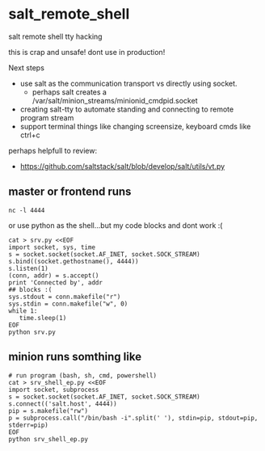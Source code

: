 salt_remote_shell
=================

salt remote shell tty hacking

this is crap and unsafe! dont use in production!

Next steps
 - use salt as the communication transport vs directly using socket.
   - perhaps salt creates a /var/salt/minion_streams/minionid_cmdpid.socket
 - creating salt-tty to automate standing and connecting to remote program stream
 - support terminal things like changing screensize, keyboard cmds like ctrl+c


perhaps helpfull to review:
 - https://github.com/saltstack/salt/blob/develop/salt/utils/vt.py
 

master or frontend runs
----------------------------
```
nc -l 4444
```
or use python as the shell...but my code blocks and dont work :(

```
cat > srv.py <<EOF
import socket, sys, time
s = socket.socket(socket.AF_INET, socket.SOCK_STREAM)
s.bind((socket.gethostname(), 4444))
s.listen(1)
(conn, addr) = s.accept()
print 'Connected by', addr
## blocks :(
sys.stdout = conn.makefile("r")
sys.stdin = conn.makefile("w", 0)
while 1:
   time.sleep(1)
EOF
python srv.py
```





minion runs somthing like
----------------------------
```
# run program (bash, sh, cmd, powershell)
cat > srv_shell_ep.py <<EOF
import socket, subprocess
s = socket.socket(socket.AF_INET, socket.SOCK_STREAM)
s.connect(('salt.host', 4444))
pip = s.makefile("rw")
p = subprocess.call("/bin/bash -i".split(' '), stdin=pip, stdout=pip, stderr=pip)
EOF
python srv_shell_ep.py
```

